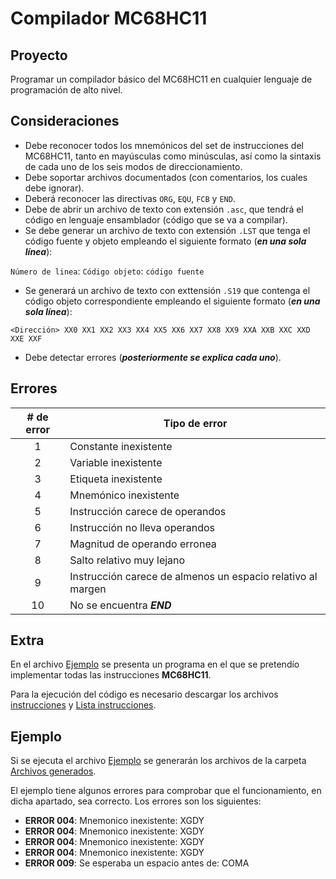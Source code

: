 # Compilador MC68HC11

Proyecto
--------------------------------------------------------------------------------------------------------------------------------------------------------
Programar un compilador básico del MC68HC11 en cualquier lenguaje de programación de alto nivel.

Consideraciones
--------------------------------------------------------------------------------------------------------------------------------------------------------
- Debe reconocer todos los mnemónicos del set de instrucciones del MC68HC11, tanto en mayúsculas como minúsculas, así como la sintaxis de cada uno de los seis modos de direccionamiento.
- Debe soportar archivos documentados (con comentarios, los cuales debe ignorar).
- Deberá reconocer las directivas `ORG`, `EQU`, `FCB` y `END`.
- Debe de abrir un archivo de texto con extensión `.asc`, que tendrá el código en lenguaje ensamblador (código que se va a compilar).
- Se debe generar un archivo de texto con extensión `.LST` que tenga el código fuente y objeto empleando el siguiente formato (***en una sola línea***):

`Número de linea`: `Código objeto`: `código fuente`
- Se generará un archivo de texto con exttensión `.S19` que contenga el código objeto correspondiente empleando el siguiente formato (***en una sola línea***):

`<Dirección> XX0 XX1 XX2 XX3 XX4 XX5 XX6 XX7 XX8 XX9 XXA XXB XXC XXD XXE XXF`
- Debe detectar errores (***posteriormente se explica cada uno***).

Errores
--------------------------------------------------------------------------------------------------------------------------------------------------------
| # de error | Tipo de error |
| :----------: | ------------- |
| 1          | Constante inexistente              |
| 2          | Variable inexistente              |
| 3          | Etiqueta inexistente              |
| 4          | Mnemónico inexistente              |
| 5          | Instrucción carece de operandos              |
| 6          | Instrucción no lleva operandos              |
| 7          | Magnitud de operando erronea              |
| 8          | Salto relativo muy lejano              |
| 9          | Instrucción carece de almenos un espacio relativo al margen              |
| 10         | No se encuentra ***END***              |

Extra
--------------------------------------------------------------------------------------------------------------------------------------------------------
En el archivo [Ejemplo](https://github.com/BarrigueteHector/Compilador-MC68HC11/blob/main/ejemplo.asc) se presenta un programa en el que se pretendío implementar todas las instrucciones **MC68HC11**.

Para la ejecución del código es necesario descargar los archivos [instrucciones](https://github.com/BarrigueteHector/Compilador-MC68HC11/blob/main/instrucciones.csv) y [Lista instrucciones](https://github.com/BarrigueteHector/Compilador-MC68HC11/blob/main/lista_instrucciones.csv).

Ejemplo
--------------------------------------------------------------------------------------------------------------------------------------------------------
Si se ejecuta el archivo [Ejemplo](https://github.com/BarrigueteHector/Compilador-MC68HC11/blob/main/ejemplo.asc) se generarán los archivos de la carpeta [Archivos generados](https://github.com/BarrigueteHector/Compilador-MC68HC11/tree/main/Archivos%20generados).

El ejemplo tiene algunos errores para comprobar que el funcionamiento, en dicha apartado, sea correcto. Los errores son los siguientes:
- **ERROR 004**: Mnemonico inexistente: XGDY
- **ERROR 004**: Mnemonico inexistente: XGDY
- **ERROR 004**: Mnemonico inexistente: XGDY
- **ERROR 004**: Mnemonico inexistente: XGDY
- **ERROR 009**: Se esperaba un espacio antes de: COMA
